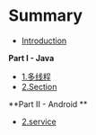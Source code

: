 # Summary

* [Introduction](README.md)

**Part I - Java**
* [1.多线程](Java/multithread.md)
* [2.Section](Java/section2.md)

**Part II - Android  **
* [2.service](Android/service.md)

